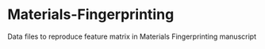 # Materials-Fingerprinting
 Data files to reproduce feature matrix in Materials Fingerprinting manuscript
